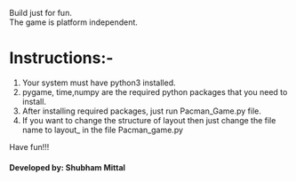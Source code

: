 Build just for fun.<br/>
The game is platform independent.
# Instructions:-
1) Your system must have python3 installed.
2) pygame, time,numpy are the required python packages that you need to install.
3) After installing required packages, just run Pacman_Game.py file.
4) If you want to change the structure of layout then just change the file name to layout_ in the file Pacman_game.py

Have fun!!!

#### Developed by: Shubham Mittal
